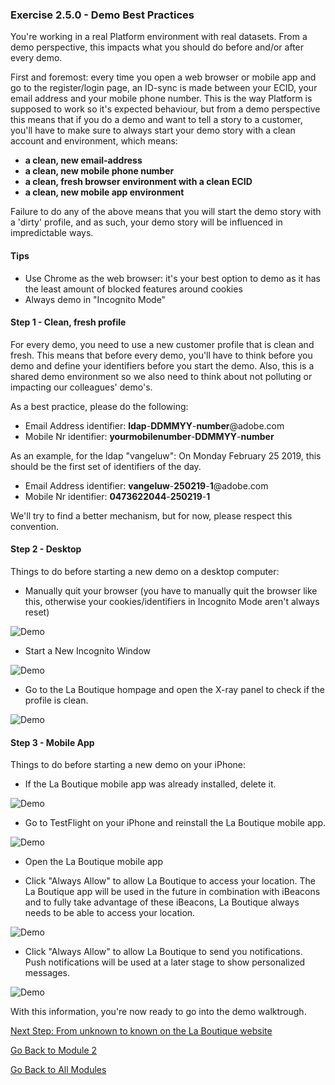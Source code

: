 ### Exercise 2.5.0 - Demo Best Practices

You're working in a real Platform environment with real datasets. From a demo perspective, this impacts what you should do before and/or after every demo.

First and foremost: every time you open a web browser or mobile app and go to the register/login page, an ID-sync is made between your ECID, your email address and your mobile phone number. This is the way Platform is supposed to work so it's expected behaviour, but from a demo perspective this means that if you do a demo and want to tell a story to a customer, you'll have to make sure to always start your demo story with a clean account and environment, which means:

  * **a clean, new email-address**
  * **a clean, new mobile phone number**
  * **a clean, fresh browser environment with a clean ECID**
  * **a clean, new mobile app environment**

Failure to do any of the above means that you will start the demo story with a 'dirty' profile, and as such, your demo story will be influenced in impredictable ways.

#### Tips

  * Use Chrome as the web browser: it's your best option to demo as it has the least amount of blocked features around cookies
  * Always demo in "Incognito Mode"


#### Step 1 - Clean, fresh profile

For every demo, you need to use a new customer profile that is clean and fresh. This means that before every demo, you'll have to think before you demo and define your identifiers before you start the demo. Also, this is a shared demo environment so we also need to think about not polluting or impacting our colleagues' demo's.

As a best practice, please do the following:

  * Email Address identifier: **ldap**-**DDMMYY**-**number**@adobe.com
  * Mobile Nr identifier: **yourmobilenumber**-**DDMMYY**-**number**

As an example, for the ldap "vangeluw":
On Monday February 25 2019, this should be the first set of identifiers of the day.
  
  * Email Address identifier: **vangeluw**-**250219**-**1**@adobe.com
  * Mobile Nr identifier: **0473622044**-**250219**-**1**

We'll try to find a better mechanism, but for now, please respect this convention.

#### Step 2 - Desktop

Things to do before starting a new demo on a desktop computer:

  * Manually quit your browser (you have to manually quit the browser like this, otherwise your cookies/identifiers in Incognito Mode aren't always reset)
  
  ![Demo](./images/quit.png)
  
  * Start a New Incognito Window

  ![Demo](./images/incognito.png)
  
  * Go to the La Boutique hompage and open the X-ray panel to check if the profile is clean.
  
  ![Demo](./images/xrayclean.png)

#### Step 3 - Mobile App

Things to do before starting a new demo on your iPhone:

  * If the La Boutique mobile app was already installed, delete it.

  ![Demo](./images/deleteapp.png)
  
  * Go to TestFlight on your iPhone and reinstall the La Boutique mobile app.

  ![Demo](./images/tf_install.png)
  
  * Open the La Boutique mobile app
  
  * Click "Always Allow" to allow La Boutique to access your location. The La Boutique app will be used in the future in combination with iBeacons and to fully take advantage of these iBeacons, La Boutique always needs to be able to access your location.

  ![Demo](./images/allow1.png)
  
  * Click "Always Allow" to allow La Boutique to send you notifications. Push notifications will be used at a later stage to show personalized messages.

  ![Demo](./images/allow2.png)

With this information, you're now ready to go into the demo walktrough.

[Next Step: From unknown to known on the La Boutique website](./ex1.md)

[Go Back to Module 2](../README.md)

[Go Back to All Modules](/../../)




